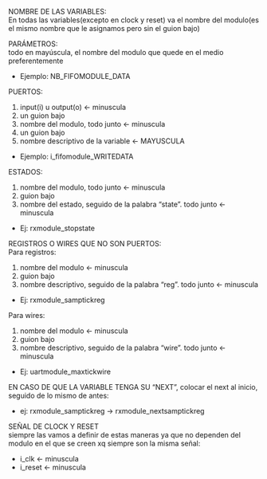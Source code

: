 NOMBRE DE LAS VARIABLES:  
En todas las variables(excepto en clock y reset) va el nombre del modulo(es el mismo nombre que le asignamos pero sin el guion bajo)
  
PARÁMETROS:  
todo en mayúscula, el nombre del modulo que quede en el medio preferentemente
- Ejemplo: NB_FIFOMODULE_DATA
  
PUERTOS:  
1. input(i) u output(o) ← minuscula
2. un guion bajo
3. nombre del modulo, todo junto ← minuscula
4. un guion bajo
5. nombre descriptivo de la variable ← MAYUSCULA
- Ejemplo: i_fifomodule_WRITEDATA
  
ESTADOS:  
1. nombre del modulo, todo junto ← minuscula
2. guion bajo
3. nombre del estado, seguido de la palabra “state”. todo junto ← minuscula
- Ej: rxmodule_stopstate
  
REGISTROS O WIRES QUE NO SON PUERTOS:  
Para registros:  
1. nombre del modulo ← minuscula
2. guion bajo
3. nombre descriptivo, seguido de la palabra “reg”. todo junto ← minuscula
- Ej: rxmodule_samptickreg
  
Para wires:  
1. nombre del modulo ← minuscula
2. guion bajo
3. nombre descriptivo, seguido de la palabra “wire”. todo junto ← minuscula
- Ej: uartmodule_maxtickwire
  
EN CASO DE QUE LA VARIABLE TENGA SU “NEXT”, colocar el next al inicio, seguido de lo mismo de antes:
- ej: rxmodule_samptickreg → rxmodule_nextsamptickreg
  
SEÑAL DE CLOCK Y RESET  
siempre las vamos a definir de estas maneras ya que no dependen del modulo en el que se creen xq siempre son la misma señal:
- i_clk ← minuscula
- i_reset ← minuscula
